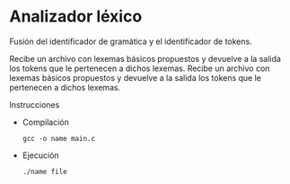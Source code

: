 # Analizador léxico

Fusión del identificador de gramática y el identificador de tokens.

Recibe un archivo con lexemas básicos propuestos y devuelve a la salida los tokens que le pertenecen a dichos lexemas.
Recibe un archivo con lexemas básicos propuestos y devuelve a la salida los tokens que le pertenecen a dichos lexemas.

Instrucciones 
* Compilación
  ```
  gcc -o name main.c
  ```
* Ejecución
  ```
  ./name file
  ```
